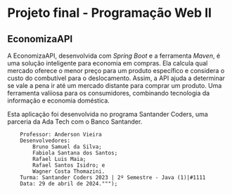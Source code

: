 # Projeto final - Programação Web II
## EconomizaAPI

A EconomizaAPI, desenvolvida com *Spring Boot* e a ferramenta *Maven*, é uma solução inteligente para economia em compras. Ela calcula qual mercado oferece o menor preço para um produto específico e considera o custo do combutível para o deslocamento. Assim, a API ajuda a determinar se vale a pena ir até um mercado distante para comprar um produto. Uma ferramenta valiiosa para os consumidores, combinando tecnologia da informação e economia doméstica.

Esta aplicação foi desenvolvida no programa Santander Coders, uma parceria da Ada Tech com o Banco Santander.

        Professor: Anderson Vieira
        Desenvolvedores:
            Bruno Samuel da Silva;
            Fabiola Santana dos Santos;
            Rafael Luis Maia;
            Rafael Santos Isidro; e
            Wagner Costa Thomazini.
        Turma: Santander Coders 2023 | 2º Semestre - Java (1)|#1111
        Data: 29 de abril de 2024.""");

